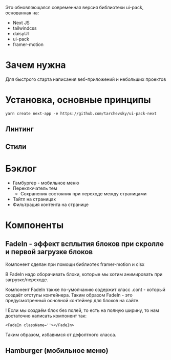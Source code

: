 Это обновляющаяся современная версия библиотеки ui-pack, основанная на:

- Next JS
- tailwindcss
- daisyUI
- ui-pack
- framer-motion

# Зачем нужна

Для быстрого старта написания веб-приложений и небольших проектов

# Установка, основные принципы

```shell
yarn create next-app -e https://github.com/tarchevsky/ui-pack-next
```

## Линтинг



## Стили

# Бэклог

- Гамбургер - мобильное меню
- Переключатель тем
  - Сохранения состояния при переходе между страницами
- Тайтл на страницах
- Фильтрация контента на странице

# Компоненты

## FadeIn - эффект всплытия блоков при скролле и первой загрузке блоков

Компонент сделан при помощи библиотек framer-motion и clsx

В FadeIn надо оборачивать блоки, которые мы хотим анимировать при загрузке/переходе.

Компонент FadeIn также по-умолчанию содержит класс .cont - который создаёт отступы контейнера. Таким образом FadeIn - это предусмотренный основной контейнер для блоков на сайте.

! Если мы создаём блок без полей, то есть на полную ширину, то нам достаточно написать компонент так:

```tsx
<FadeIn className=''></FadeIn>
```

Таким образом, избавимся от дефолтного класса.

## Hamburger (мобильное меню)
